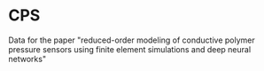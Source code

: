 # CPS
Data for the paper "reduced-order modeling of conductive polymer pressure sensors using finite element simulations and deep neural networks"
